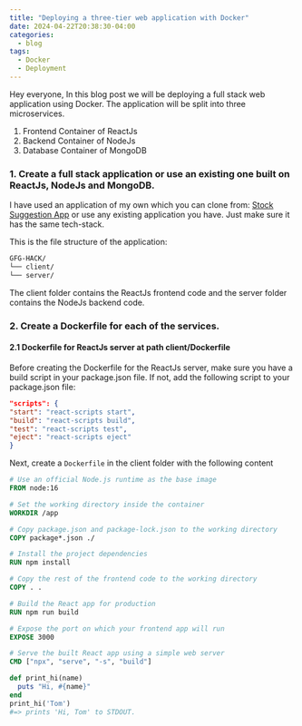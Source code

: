 ```yaml
---
title: "Deploying a three-tier web application with Docker"
date: 2024-04-22T20:38:30-04:00
categories:
  - blog
tags:
  - Docker
  - Deployment
---
```


Hey everyone, In this blog post we will be deploying a full stack web application using Docker. The application will be split into three microservices. 

1. Frontend Container of ReactJs 
2. Backend Container of NodeJs
3. Database Container of MongoDB


### 1. Create a full stack application or use an existing one built on ReactJs, NodeJs and MongoDB.

I have used an application of my own which you can clone from: [Stock Suggestion App](https://github.com/arpitmathur2412/GFG-HACK) or use any existing application you have. Just make sure it has the same tech-stack.

This is the file structure of the application:

```bash
GFG-HACK/
└── client/
└── server/
```

The client folder contains the ReactJs frontend code and the server folder contains the NodeJs backend code.


### 2. Create a Dockerfile for each of the services.


#### 2.1 Dockerfile for ReactJs server at path client/Dockerfile
  
Before creating the Dockerfile for the ReactJs server, make sure you have a build script in your package.json file. If not, add the following script to your package.json file:

```json
"scripts": {
"start": "react-scripts start",
"build": "react-scripts build",
"test": "react-scripts test",
"eject": "react-scripts eject"
}
```

Next, create a ```Dockerfile``` in the client folder with the following content

  ```Dockerfile
  # Use an official Node.js runtime as the base image
  FROM node:16

  # Set the working directory inside the container
  WORKDIR /app

  # Copy package.json and package-lock.json to the working directory
  COPY package*.json ./

  # Install the project dependencies
  RUN npm install

  # Copy the rest of the frontend code to the working directory
  COPY . .

  # Build the React app for production
  RUN npm run build

  # Expose the port on which your frontend app will run
  EXPOSE 3000

  # Serve the built React app using a simple web server
  CMD ["npx", "serve", "-s", "build"]

  ````

```ruby
def print_hi(name)
  puts "Hi, #{name}"
end
print_hi('Tom')
#=> prints 'Hi, Tom' to STDOUT.
```